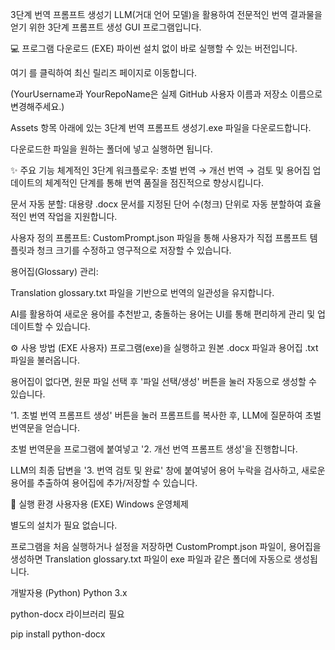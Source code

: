 3단계 번역 프롬프트 생성기
LLM(거대 언어 모델)을 활용하여 전문적인 번역 결과물을 얻기 위한 3단계 프롬프트 생성 GUI 프로그램입니다.

💻 프로그램 다운로드 (EXE)
파이썬 설치 없이 바로 실행할 수 있는 버전입니다.

여기 를 클릭하여 최신 릴리즈 페이지로 이동합니다.

(YourUsername과 YourRepoName은 실제 GitHub 사용자 이름과 저장소 이름으로 변경해주세요.)

Assets 항목 아래에 있는 3단계 번역 프롬프트 생성기.exe 파일을 다운로드합니다.

다운로드한 파일을 원하는 폴더에 넣고 실행하면 됩니다.

✨ 주요 기능
체계적인 3단계 워크플로우: 초벌 번역 → 개선 번역 → 검토 및 용어집 업데이트의 체계적인 단계를 통해 번역 품질을 점진적으로 향상시킵니다.

문서 자동 분할: 대용량 .docx 문서를 지정된 단어 수(청크) 단위로 자동 분할하여 효율적인 번역 작업을 지원합니다.

사용자 정의 프롬프트: CustomPrompt.json 파일을 통해 사용자가 직접 프롬프트 템플릿과 청크 크기를 수정하고 영구적으로 저장할 수 있습니다.

용어집(Glossary) 관리:

Translation glossary.txt 파일을 기반으로 번역의 일관성을 유지합니다.

AI를 활용하여 새로운 용어를 추천받고, 충돌하는 용어는 UI를 통해 편리하게 관리 및 업데이트할 수 있습니다.

⚙️ 사용 방법 (EXE 사용자)
프로그램(exe)을 실행하고 원본 .docx 파일과 용어집 .txt 파일을 불러옵니다.

용어집이 없다면, 원문 파일 선택 후 '파일 선택/생성' 버튼을 눌러 자동으로 생성할 수 있습니다.

'1. 초벌 번역 프롬프트 생성' 버튼을 눌러 프롬프트를 복사한 후, LLM에 질문하여 초벌 번역문을 얻습니다.

초벌 번역문을 프로그램에 붙여넣고 '2. 개선 번역 프롬프트 생성'을 진행합니다.

LLM의 최종 답변을 '3. 번역 검토 및 완료' 창에 붙여넣어 용어 누락을 검사하고, 새로운 용어를 추출하여 용어집에 추가/저장할 수 있습니다.

🐍 실행 환경
사용자용 (EXE)
Windows 운영체제

별도의 설치가 필요 없습니다.

프로그램을 처음 실행하거나 설정을 저장하면 CustomPrompt.json 파일이, 용어집을 생성하면 Translation glossary.txt 파일이 exe 파일과 같은 폴더에 자동으로 생성됩니다.

개발자용 (Python)
Python 3.x

python-docx 라이브러리 필요

pip install python-docx